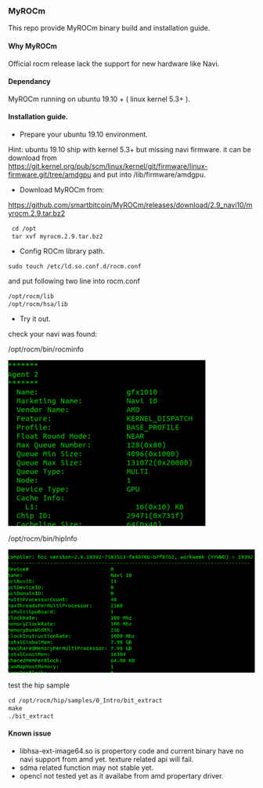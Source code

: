 ### MyROCm
This repo provide MyROCm binary build and installation guide.

#### Why MyROCm
Official rocm release lack the support for new hardware like Navi.

#### Dependancy
MyROCm running on  ubuntu 19.10 + ( linux kernel 5.3+ ).

#### Installation guide.

 * Prepare your ubuntu 19.10 environment.

Hint:  ubuntu 19.10 ship with kernel 5.3+ but missing navi firmware. it can be download from https://git.kernel.org/pub/scm/linux/kernel/git/firmware/linux-firmware.git/tree/amdgpu   and put into  /lib/firmware/amdgpu. 

 * Download MyROCm from:

https://github.com/smartbitcoin/MyROCm/releases/download/2.9_navi10/myrocm.2.9.tar.bz2

```
 cd /opt
 tar xvf myrocm.2.9.tar.bz2
```

 * Config ROCm library path.
 
 ```
 sudo touch /etc/ld.so.conf.d/rocm.conf
 ```
 
 and put following two line into rocm.conf
 
 ```
 /opt/rocm/lib
 /opt/rocm/hsa/lib
 ```
 
  * Try it out.
  
  check your navi was found:
  
  /opt/rocm/bin/rocminfo
  
  ![](docs/rocminfo.png)
   
  /opt/rocm/bin/hipInfo
  
  ![](docs/hipinfo.png)
  
  test the hip sample
  
  ```
  cd /opt/rocm/hip/samples/0_Intro/bit_extract
  make
  ./bit_extract
  ```
  
#### Known issue
 * libhsa-ext-image64.so is propertory code and current binary have no navi support from amd yet.  texture related api will fail.
 * sdma related function may not stable yet.
 * opencl not tested yet as it availabe from amd propertary driver.   
 
  
  
  